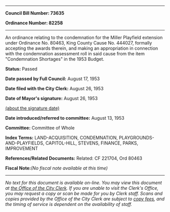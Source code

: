 

********

**Council Bill Number: 73635**
   
**Ordinance Number: 82258**
********

 An ordinance relating to the condemnation for the Miller Playfield extension under Ordinance No. 80463, King County Cause No. 444027, formally accepting the awards therein, and making an appropriation in connection with the condemnation assessment roll in said cause from the item "Condemnation Shortages" in the 1953 Budget.

**Status:** Passed
   
**Date passed by Full Council:** August 17, 1953
   
**Date filed with the City Clerk:** August 26, 1953
   
**Date of Mayor's signature:** August 26, 1953
   
[(about the signature date)](/~public/approvaldate.htm)
   
   
   
**Date introduced/referred to committee:** August 13, 1953
   
**Committee:** Committee of Whole
   
   
**Index Terms:** LAND-ACQUISITION, CONDEMNATION, PLAYGROUNDS-AND-PLAYFIELDS, CAPITOL-HILL, STEVENS, FINANCE, PARKS, IMPROVEMENT

**References/Related Documents:** Related: CF 221704, Ord 80463

**Fiscal Note:**_(No fiscal note available at this time)_
********

_No text for this document is available on-line. You may view this document at [the Office of the City Clerk](http://www.seattle.gov/leg/clerk/contactUs.htm). If you are unable to visit the Clerk's Office, you may request a copy or scan be made for you by Clerk staff. Scans and copies provided by the Office of the City Clerk are subject to [copy fees](http://clerk.seattle.gov/~public/clerkfees.htm), and the timing of service is dependent on the availability of staff._

